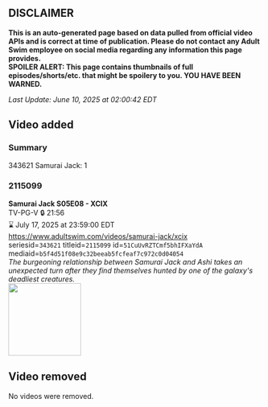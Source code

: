 ## DISCLAIMER
**This is an auto-generated page based on data pulled from official video APIs and is correct at time of publication. Please do not contact any Adult Swim employee on social media regarding any information this page provides.**  
**SPOILER ALERT: This page contains thumbnails of full episodes/shorts/etc. that might be spoilery to you. YOU HAVE BEEN WARNED.**  

_Last Update: June 10, 2025 at 02:00:42 EDT_
## Video added
### Summary
343621 Samurai Jack: 1  
### 2115099
**Samurai Jack S05E08 - XCIX**  
TV-PG-V 🔒 21:56  
⌛ July 17, 2025 at 23:59:00 EDT  
https://www.adultswim.com/videos/samurai-jack/xcix  
seriesid=`343621` titleid=`2115099` id=`51CuUvRZTCmf5bhIFXaYdA` mediaid=`b5f4d51f08e9c32beeab5fcfeaf7c972c0d04054`  
_The burgeoning relationship between Samurai Jack and Ashi takes an unexpected turn after they find themselves hunted by one of the galaxy's deadliest creatures._  
<a href="https://media.cdn.adultswim.com/uploads/20200407/thumbnails/2_20471431172-samjack_099_dup-20170505.jpg"><img src="https://media.cdn.adultswim.com/uploads/20200407/thumbnails/2_20471431172-samjack_099_dup-20170505.jpg" height="144px" /></a>
## Video removed
No videos were removed.  
